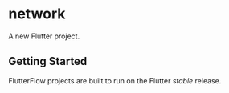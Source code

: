 # network

A new Flutter project.

## Getting Started

FlutterFlow projects are built to run on the Flutter _stable_ release.
